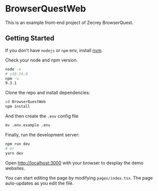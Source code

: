 # BrowserQuestWeb
This is an example front-end project of Zecrey BrowserQuest.

## Getting Started

If you don't have `nodejs` or `npm` env, install [nvm](https://github.com/nvm-sh/nvm).

Check your node and npm version.
```bash
node -v
# v18.14.0
npm -v
9.3.1
```

Clone the repo and install dependencies:

```bash
cd BrowserQuestWeb
npm install
```

And then create the `.env` config file
```bash
mv .env.example .env
```

Finally, run the development server:

```bash
npm run dev
# or
yarn dev
```

Open [http://localhost:3000](http://localhost:3000) with your browser to desplay the demo websites.

You can start editing the page by modifying `pages/index.tsx`. The page auto-updates as you edit the file.

